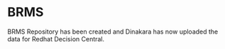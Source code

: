 # BRMS

BRMS Repository has been created and Dinakara has now uploaded the data for Redhat Decision Central.